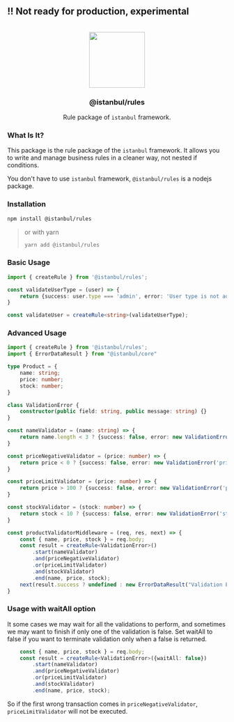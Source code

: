 
## !! Not ready for production, experimental

<p align="center">
<br>
<img src="https://avatars.githubusercontent.com/u/108695351?s=200&v=4" width="128" height="128">
</p>
<h3 align="center">@istanbul/rules</h3>
<p align="center">
  Rule package of <code>istanbul</code> framework. 
</p>

### What Is It?

This package is the rule package of the ``istanbul`` framework. It allows you to write and manage business rules in a cleaner way, not nested if conditions.

You don't have to use ```istanbul``` framework, ```@istanbul/rules``` is a nodejs package.

### Installation

```sh
npm install @istanbul/rules
```

> or with yarn
>
> ```sh
> yarn add @istanbul/rules
> ```

### Basic Usage

```typescript
import { createRule } from '@istanbul/rules';

const validateUserType = (user) => {
    return {success: user.type === 'admin', error: 'User type is not admin'};
}

const validateUser = createRule<string>(validateUserType);
```

### Advanced Usage

```typescript
import { createRule } from '@istanbul/rules';
import { ErrorDataResult } from "@istanbul/core"

type Product = {
    name: string;
    price: number;
    stock: number;
}

class ValidationError {
    constructor(public field: string, public message: string) {}
}

const nameValidator = (name: string) => {
    return name.length < 3 ? {success: false, error: new ValidationError('name', 'Name is too short')} : {success: true};
}

const priceNegativeValidator = (price: number) => {
    return price < 0 ? {success: false, error: new ValidationError('price', 'Price is negative')} : {success: true};
}

const priceLimitValidator = (price: number) => {
    return price > 100 ? {success: false, error: new ValidationError('price', 'Price is too high')} : {success: true};
}

const stockValidator = (stock: number) => {
    return stock < 10 ? {success: false, error: new ValidationError('stock', 'Stock is too short')} : {success: true};
}

const productValidatorMiddleware = (req, res, next) => {
    const { name, price, stock } = req.body;
    const result = createRule<ValidationError>()
        .start(nameValidator)
        .and(priceNegativeValidator)
        .or(priceLimitValidator)
        .and(stockValidator)
        .end(name, price, stock);
    next(result.success ? undefined : new ErrorDataResult("Validation Error", result.errors));
}
```

### Usage with waitAll option

It some cases we may wait for all the validations to perform, and sometimes we may want to finish if only one of the validation is false. Set waitAll to false if you want to terminate validation only when a false is returned.
 
```typescript
    const { name, price, stock } = req.body;
    const result = createRule<ValidationError>({waitAll: false}) 
        .start(nameValidator)
        .and(priceNegativeValidator)
        .or(priceLimitValidator)
        .and(stockValidator)
        .end(name, price, stock);
```

So if the first wrong transaction comes in ```priceNegativeValidator```, ```priceLimitValidator``` will not be executed.
